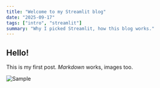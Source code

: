 ```yaml
---
title: "Welcome to my Streamlit blog"
date: "2025-09-17"
tags: ["intro", "streamlit"]
summary: "Why I picked Streamlit, how this blog works."
---
```


## Hello!

This is my first post. _Markdown_ works, images too.

![Sample](https://picsum.photos/800/300)
